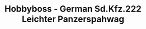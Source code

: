 ---
layout: product
title: "Hobbyboss - German Sd.Kfz.222 Leichter Panzerspahwag"
price: "3050" 
desc: "N/A"
img_path: "/assets/img/HB83815.jpg"
brand: "N/A"
available: false
special_offer: false
new: false
soon: false
cat: "010000"
subcat: "013500"
subsubcat: "0N/A"
sifra: "HB83815"
popular: true
---